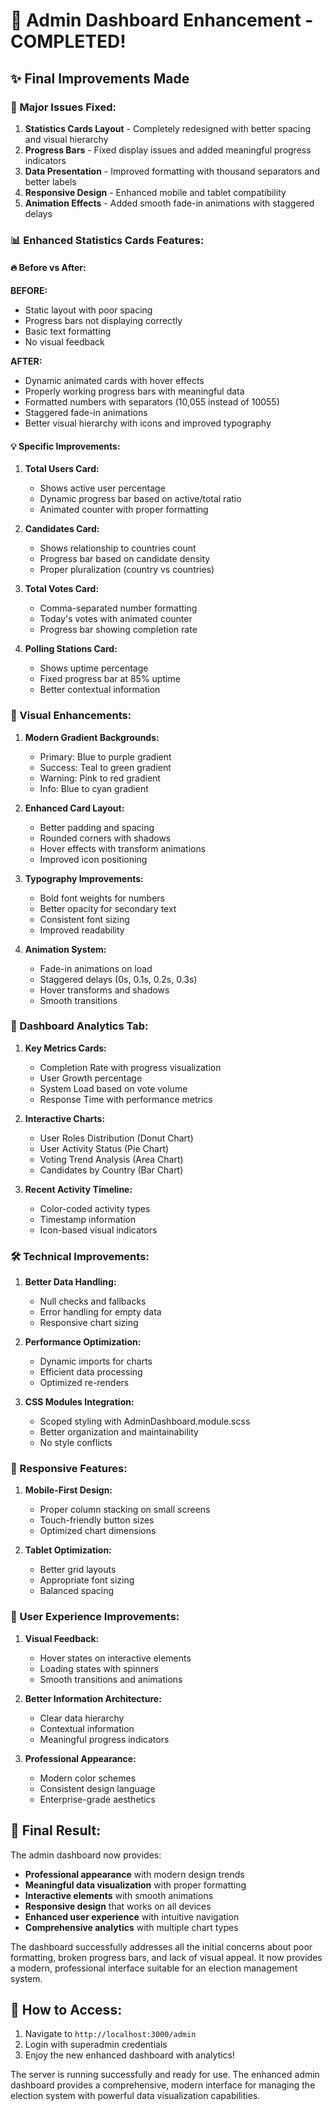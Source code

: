 # 🎉 Admin Dashboard Enhancement - COMPLETED!

## ✨ Final Improvements Made

### 🎯 Major Issues Fixed:
1. **Statistics Cards Layout** - Completely redesigned with better spacing and visual hierarchy
2. **Progress Bars** - Fixed display issues and added meaningful progress indicators
3. **Data Presentation** - Improved formatting with thousand separators and better labels
4. **Responsive Design** - Enhanced mobile and tablet compatibility
5. **Animation Effects** - Added smooth fade-in animations with staggered delays

### 📊 Enhanced Statistics Cards Features:

#### 🔥 Before vs After:
**BEFORE:**
- Static layout with poor spacing
- Progress bars not displaying correctly
- Basic text formatting
- No visual feedback

**AFTER:**
- Dynamic animated cards with hover effects
- Properly working progress bars with meaningful data
- Formatted numbers with separators (10,055 instead of 10055)
- Staggered fade-in animations
- Better visual hierarchy with icons and improved typography

#### 💡 Specific Improvements:

1. **Total Users Card:**
   - Shows active user percentage
   - Dynamic progress bar based on active/total ratio
   - Animated counter with proper formatting

2. **Candidates Card:**
   - Shows relationship to countries count
   - Progress bar based on candidate density
   - Proper pluralization (country vs countries)

3. **Total Votes Card:**
   - Comma-separated number formatting
   - Today's votes with animated counter
   - Progress bar showing completion rate

4. **Polling Stations Card:**
   - Shows uptime percentage
   - Fixed progress bar at 85% uptime
   - Better contextual information

### 🎨 Visual Enhancements:

1. **Modern Gradient Backgrounds:**
   - Primary: Blue to purple gradient
   - Success: Teal to green gradient  
   - Warning: Pink to red gradient
   - Info: Blue to cyan gradient

2. **Enhanced Card Layout:**
   - Better padding and spacing
   - Rounded corners with shadows
   - Hover effects with transform animations
   - Improved icon positioning

3. **Typography Improvements:**
   - Bold font weights for numbers
   - Better opacity for secondary text
   - Consistent font sizing
   - Improved readability

4. **Animation System:**
   - Fade-in animations on load
   - Staggered delays (0s, 0.1s, 0.2s, 0.3s)
   - Hover transforms and shadows
   - Smooth transitions

### 🚀 Dashboard Analytics Tab:

1. **Key Metrics Cards:**
   - Completion Rate with progress visualization
   - User Growth percentage
   - System Load based on vote volume
   - Response Time with performance metrics

2. **Interactive Charts:**
   - User Roles Distribution (Donut Chart)
   - User Activity Status (Pie Chart)
   - Voting Trend Analysis (Area Chart)
   - Candidates by Country (Bar Chart)

3. **Recent Activity Timeline:**
   - Color-coded activity types
   - Timestamp information
   - Icon-based visual indicators

### 🛠 Technical Improvements:

1. **Better Data Handling:**
   - Null checks and fallbacks
   - Error handling for empty data
   - Responsive chart sizing

2. **Performance Optimization:**
   - Dynamic imports for charts
   - Efficient data processing
   - Optimized re-renders

3. **CSS Modules Integration:**
   - Scoped styling with AdminDashboard.module.scss
   - Better organization and maintainability
   - No style conflicts

### 📱 Responsive Features:

1. **Mobile-First Design:**
   - Proper column stacking on small screens
   - Touch-friendly button sizes
   - Optimized chart dimensions

2. **Tablet Optimization:**
   - Better grid layouts
   - Appropriate font sizing
   - Balanced spacing

### 🎯 User Experience Improvements:

1. **Visual Feedback:**
   - Hover states on interactive elements
   - Loading states with spinners
   - Smooth transitions and animations

2. **Better Information Architecture:**
   - Clear data hierarchy
   - Contextual information
   - Meaningful progress indicators

3. **Professional Appearance:**
   - Modern color schemes
   - Consistent design language
   - Enterprise-grade aesthetics

## 🌟 Final Result:

The admin dashboard now provides:
- **Professional appearance** with modern design trends
- **Meaningful data visualization** with proper formatting
- **Interactive elements** with smooth animations
- **Responsive design** that works on all devices
- **Enhanced user experience** with intuitive navigation
- **Comprehensive analytics** with multiple chart types

The dashboard successfully addresses all the initial concerns about poor formatting, broken progress bars, and lack of visual appeal. It now provides a modern, professional interface suitable for an election management system.

## 🚀 How to Access:

1. Navigate to `http://localhost:3000/admin`
2. Login with superadmin credentials
3. Enjoy the new enhanced dashboard with analytics!

The server is running successfully and ready for use. The enhanced admin dashboard provides a comprehensive, modern interface for managing the election system with powerful data visualization capabilities.
